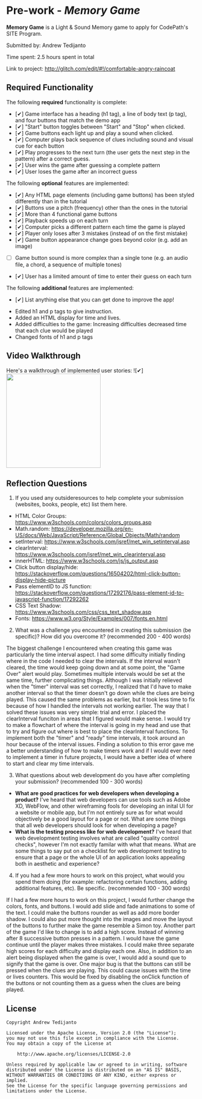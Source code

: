 # Pre-work - *Memory Game*

**Memory Game** is a Light & Sound Memory game to apply for CodePath's SITE Program. 

Submitted by: Andrew Tedijanto

Time spent: 2.5 hours spent in total

Link to project: http://glitch.com/edit/#!/comfortable-angry-raincoat

## Required Functionality

The following **required** functionality is complete:

* [✔] Game interface has a heading (h1 tag), a line of body text (p tag), and four buttons that match the demo app
* [✔] "Start" button toggles between "Start" and "Stop" when clicked. 
* [✔] Game buttons each light up and play a sound when clicked. 
* [✔] Computer plays back sequence of clues including sound and visual cue for each button
* [✔] Play progresses to the next turn (the user gets the next step in the pattern) after a correct guess. 
* [✔] User wins the game after guessing a complete pattern
* [✔] User loses the game after an incorrect guess

The following **optional** features are implemented:

* [✔] Any HTML page elements (including game buttons) has been styled differently than in the tutorial
* [✔] Buttons use a pitch (frequency) other than the ones in the tutorial
* [✔] More than 4 functional game buttons
* [✔] Playback speeds up on each turn
* [✔] Computer picks a different pattern each time the game is played
* [✔] Player only loses after 3 mistakes (instead of on the first mistake)
* [✔] Game button appearance change goes beyond color (e.g. add an image)
* [ ] Game button sound is more complex than a single tone (e.g. an audio file, a chord, a sequence of multiple tones)
* [✔] User has a limited amount of time to enter their guess on each turn

The following **additional** features are implemented:

- [✔] List anything else that you can get done to improve the app!

* Edited h1 and p tags to give instruction.
* Added an HTML display for time and lives.
* Added difficulties to the game: Increasing difficulties decreased time that each clue would be played
* Changed fonts of h1 and p tags

## Video Walkthrough

Here's a walkthrough of implemented user stories:
![✔] <img src="http://g.recordit.co/u4MOGQRqVs.gif" width=250>


## Reflection Questions
1. If you used any outsideresources to help complete your submission (websites, books, people, etc) list them here. 

* HTML Color Groups: https://www.w3schools.com/colors/colors_groups.asp
* Math.random: https://developer.mozilla.org/en-US/docs/Web/JavaScript/Reference/Global_Objects/Math/random
* setInterval: https://www.w3schools.com/jsref/met_win_setinterval.asp
* clearInterval: https://www.w3schools.com/jsref/met_win_clearinterval.asp
* innerHTML: https://www.w3schools.com/js/js_output.asp
* Click button display/hide: https://stackoverflow.com/questions/16504202/html-click-button-display-hide-picture
* Pass elementID to JS function: https://stackoverflow.com/questions/17292176/pass-element-id-to-javascript-function/17292262
* CSS Text Shadow: https://www.w3schools.com/css/css_text_shadow.asp
* Fonts: https://www.w3.org/Style/Examples/007/fonts.en.html

2. What was a challenge you encountered in creating this submission (be specific)? How did you overcome it? (recommended 200 - 400 words) 

The biggest challenge I encountered when creating this game was particularly the time interval aspect. I had some difficulty initially finding where in the code I needed to clear the intervals. If the interval wasn't cleared, the time would keep going down and at some point, the "Game Over" alert would play. Sometimes multiple intervals would be set at the same time, further complicating things. Although I was initially relieved when the "timer" interval was set correctly, I realized that I'd have to make another interval so that the timer doesn't go down while the clues are being played. This caused the same problems as earlier, but it took less time to fix because of how I handled the intervals not working earlier. The way that I solved these issues was very simple: trial and error. I placed the clearInterval funciton in areas that I figured would make sense. I would try to make a flowchart of where the interval is going in my head and use that to try and figure out where is best to place the clearInterval functions. To implement both the "timer" and "ready" time intervals, it took around an hour because of the interval issues. Finding a solution to this error gave me a better understanding of how to make timers work and if I would ever need to implement a timer in future projects, I would have a better idea of where to start and clear my time intervals.

3. What questions about web development do you have after completing your submission? (recommended 100 - 300 words) 

* **What are good practices for web developers when developing a product?** I've heard that web developers can use tools such as Adobe XD, WebFlow, and other wireframing fools for developing an inital UI for a website or mobile app, but I'm not entirely sure as for what would objectively be a good layout for a page or not. What are some things that all web developers should look for when developing a page?
* **What is the testing process like for web development?** I've heard that web development testing involves what are called "quality control checks", however I'm not exactly familar with what that means. What are some things to say put on a checklist for web development testing to ensure that a page or the whole UI of an application looks appealing both in aesthetic and experience?

4. If you had a few more hours to work on this project, what would you spend them doing (for example: refactoring certain functions, adding additional features, etc). Be specific. (recommended 100 - 300 words) 

If I had a few more hours to work on this project, I would further change the colors, fonts, and buttons. I would add slide and fade animations to some of the text. I could make the buttons rounder as well as add more border shadow. I could also put more thought into the images and move the layout of the buttons to further make the game resemble a Simon toy. Another part of the game I'd like to change is to add a high score. Instead of winning after 8 successive button presses in a pattern. I would have the game continue until the player makes three mistakes. I could make three separate high scores for each difficulty and display each one. Also, in addition to an alert being displayed when the game is over, I would add a sound que to signify that the game is over. One major bug is that the buttons can still be pressed when the clues are playing. This could cause issues with the time or lives counters. This would be fixed by disabling the onClick function of the buttons or not counting them as a guess when the clues are being played.



## License

    Copyright Andrew Tedijanto

    Licensed under the Apache License, Version 2.0 (the "License");
    you may not use this file except in compliance with the License.
    You may obtain a copy of the License at

        http://www.apache.org/licenses/LICENSE-2.0

    Unless required by applicable law or agreed to in writing, software
    distributed under the License is distributed on an "AS IS" BASIS,
    WITHOUT WARRANTIES OR CONDITIONS OF ANY KIND, either express or implied.
    See the License for the specific language governing permissions and
    limitations under the License.
